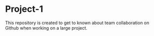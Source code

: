 # Project-1
This repository is created to get to known about team collaboration on Github when working on a large project.
